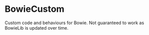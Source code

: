 # BowieCustom
Custom code and behaviours for Bowie. Not guaranteed to work as BowieLib is updated over time.
